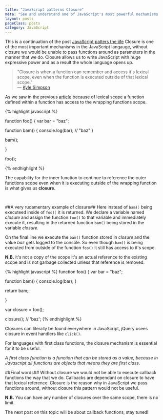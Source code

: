 ```yaml
---
title: "JavaScript patterns Closure"
meta: "See and understand one of JavaScript's most powerful mechanisms - Closure"
layout: posts
pageClass: posts
category: JavaScript
---
```


This is a continuation of the post 
[JavaScript patters the iife](http://rbrtsmith.com/2015/02/javascript-patterns-the-iife/)
Closure is one of the most important mechanisms in the JavaScript langauge, without
closure we would be unable to pass functions around as parameters in the manner that
we do.  Closure allows us to write JavaScript with huge expressive power and 
as a result the whole language opens up.

>"Closure is when a function can remember and access it's lexical scope, 
>even when the 
>function is executed outside of that lexical scope."
><br>&mdash; [Kyle Simpson](https://twitter.com/getify)

As we saw in the previous [article](http://rbrtsmith.com/2015/02/javascript-patterns-the-iife/) 
because of lexical scope a function defined within a function has access to the
wrapping functions scope.

{% highlight javascript %}

function foo() {
	var bar = "baz";

   function bam() {
      console.log(bar); // "baz"
   }

   bam();

}

foo();

{% endhighlight %}

The capability for the inner function to continue to reference the outer functions
scope even when it is executing outside of the wrapping function is what gives
us **closure.**

&nbsp;

##A very rudamentary example of closure##
Here instead of `bam()` being executeed inside of `foo()` it is returned.
We declare a variable named *closure* and assign the function `foo()` to that
variable and immediately execute it, resulting in the returned function `bam()` being
stored in the variable *closure*. 

On the final line we execute the `bam()` function stored in *closure* and
the value *baz* gets logged to the console. So even though `bam()` is being
executed from outside of the function `foo()` it still has access to it's scope.

**N.B.** it's not a copy of the scope it's an actual reference to the existing scope
and is not garbage collected unless that reference is removed.

{% highlight javascript %}
function foo() {
	var bar = "baz";

   function bam() {
      console.log(bar);
   }

   return bam;

}

var closure = foo(); 

closure(); // 'baz';
{% endhighlight %}

Closures can literally be found everywhere in JavaScript, jQuery usees closure
in event handlers like `click()`.

For languages with first class functions, the closure 
mechanism is essential for it to be useful.

*A first class function is a function that can be stored as a value, because
in Javascript all functions are objects that means they are first class*.


##Final words##
Without closure we would not be able to execute callback functions the way that
we do.  Callbacks are dependant on closure to have that lexical reference.
Closure is the reason why in JavaScript we pass functions around, without closure
this pattern would not be useful.

**N.B.** You can have any number of closures over the same scope, there is no limit.

The next post on this topic will be about callback functions, stay tuned!